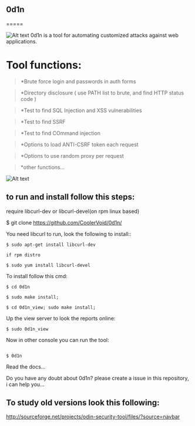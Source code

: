 ## 0d1n
=====

![Alt text](https://github.com/CoolerVoid/0d1n/blob/master/doc/images/tables.png)
0d1n is a tool for automating customized attacks against web applications.


# Tool functions: 

> *Brute force login and passwords in auth forms

> *Directory disclosure ( use PATH list to brute, and find HTTP status code )

> *Test to find SQL Injection and XSS vulnerabilities 

> *Test to find SSRF

> *Test to find COmmand injection

> *Options to load ANTI-CSRF token each request

> *Options to use random proxy per request

> *other functions...

                             
![Alt text](https://github.com/CoolerVoid/0d1n/blob/master/doc/images/tables.png)

## to run and install follow this steps:

require libcurl-dev or libcurl-devel(on rpm linux based)

$ git clone https://github.com/CoolerVoid/0d1n/

 
You need libcurl to run, look the following to install::

```  
$ sudo apt-get install libcurl-dev

if rpm distro

$ sudo yum install libcurl-devel
```

To install follow this cmd:
```
$ cd 0d1n

$ sudo make install; 

$ cd 0d1n_view; sudo make install; 
```

Up the view server to look the reports online:

```
$ sudo 0d1n_view 

```

Now in other console you can run the tool:
```

$ 0d1n

```


Read the docs...

Do you have any doubt about 0d1n? please create a issue in this repository, i can help you...



## To study  old versions look this following:

http://sourceforge.net/projects/odin-security-tool/files/?source=navbar

                             
